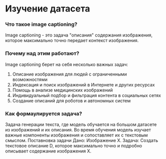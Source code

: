 # Изучение датасета
### Что такое image captioning?
Image captioning - это задача "описания" содержания изображения, которое максимально точно передает контекст изображения.
### Почему над этим работают?
Image captioning берет на себя несколько важных задач:
1. Описание изображения для людей с ограниченными возможностями
2. Индексация и поиск изображений в Интернете и других ресурсах
3. Помощь в анализе медицинских изображений
4. Индивидуальный подбор и фильтрация контента в социальных сетях
5. Создание описаний для роботов и автономных систем
### Как формаулируется задача?
Задача генерации текста, где модель обучается на большом датасете из изображений и их описания. Во время обучения модель изучает важные компоненты изображения и сопоставляет их с текстовым смыслом. Поставновка задачи
Дано: Изображение Х.
Задача: Создать текстовое описание D, которое максимально точно и подробно описывает содержание изображения Х.